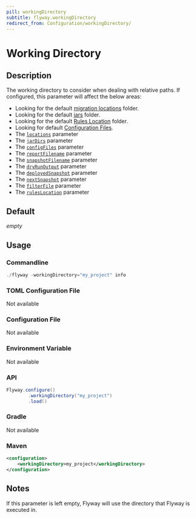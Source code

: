 ```yaml
---
pill: workingDirectory
subtitle: flyway.workingDirectory
redirect_from: Configuration/workingDirectory/
---
```


# Working Directory

## Description
The working directory to consider when dealing with relative paths. If configured, this parameter will affect the below areas:
- Looking for the default [migration locations](Configuration/Parameters/Flyway/Locations) folder.
- Looking for the default [jars](<Configuration/Parameters/Flyway/Jar Dirs>) folder.
- Looking for the default [Rules Location](<Configuration/Parameters/Flyway/Check/Rules Location>) folder.
- Looking for default [Configuration Files](<Configuration/Configuration Files>).
- The [`locations`](Configuration/Parameters/Flyway/Locations) parameter
- The [`jarDirs`](<Configuration/Parameters/Flyway/Jar Dirs>) parameter
- The [`configFiles`](<Configuration/Parameters/Flyway/Config Files>) parameter
- The [`reportFilename`](<Configuration/Parameters/Flyway/Report Filename>) parameter
- The [`snapshotFilename`](<Configuration/Parameters/Flyway/Snapshot Filename>) parameter
- The [`dryRunOutput`](<Configuration/Parameters/Flyway/Dry Run Output>) parameter 
- The [`deployedSnapshot`](<Configuration/Parameters/Flyway/Check/Deployed Snapshot>) parameter
- The [`nextSnapshot`](<Configuration/Parameters/Flyway/Check/Next Snapshot>) parameter
- The [`filterFile`](<Configuration/Parameters/Flyway/Check/Filter File>) parameter
- The [`rulesLocation`](<Configuration/Parameters/Flyway/Check/Rules Location>) parameter

## Default
<i>empty</i>

## Usage

### Commandline
```powershell
./flyway -workingDirectory="my_project" info
```

### TOML Configuration File
Not available

### Configuration File
Not available

### Environment Variable
Not available

### API
```java
Flyway.configure()
        .workingDirectory("my_project")
        .load()
```

### Gradle
Not available

### Maven
```xml
<configuration>
    <workingDirectory>my_project</workingDirectory>
</configuration>
```

## Notes
If this parameter is left empty, Flyway will use the directory that Flyway is executed in.  